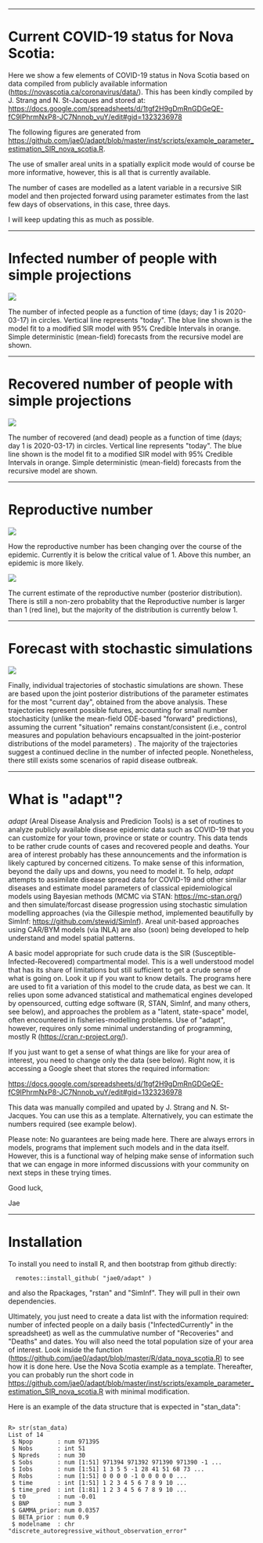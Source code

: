 
---

# Current COVID-19 status for Nova Scotia:

Here we show a few elements of COVID-19 status in Nova Scotia based on data compiled from publicly available information (https://novascotia.ca/coronavirus/data/). This has been kindly compiled by J. Strang and N. St-Jacques and stored at: https://docs.google.com/spreadsheets/d/1tgf2H9gDmRnGDGeQE-fC9IPhrmNxP8-JC7Nnnob_vuY/edit#gid=1323236978

The following figures are generated from https://github.com/jae0/adapt/blob/master/inst/scripts/example_parameter_estimation_SIR_nova_scotia.R.

The use of smaller areal units in a spatially explicit mode would of course be more informative, however, this is all that is currently available.

The number of cases are modelled as a latent variable in a recursive SIR model and then projected forward using parameter estimates from the last few days of observations, in this case, three days.

I will keep updating this as much as possible.

---


# Infected number of people with simple projections

![](./inst/doc/fit_with_projections_infected.png)

The number of infected people as a function of time (days; day 1 is 2020-03-17) in circles. Vertical line represents "today". The blue line shown is the model fit to a modified SIR model with 95% Credible Intervals in orange. Simple deterministic (mean-field) forecasts from the recursive model are shown.

---

# Recovered number of people with simple projections

![](./inst/doc/fit_with_projections_recovered.png)

The number of recovered (and dead) people as a function of time (days; day 1 is 2020-03-17) in circles. Vertical line represents "today". The blue line shown is the model fit to a modified SIR model with 95% Credible Intervals in orange. Simple deterministic (mean-field) forecasts from the recursive model are shown.



---

# Reproductive number

![](./inst/doc/reproductive_number.png)

How the reproductive number has been changing over the course of the epidemic. Currently it is below the critical value of 1. Above this number, an epidemic is more likely.

![](./inst/doc/reproductive_number_today.png)

The current estimate of the reproductive number (posterior distribution). There is still a non-zero probablity that the Reproductive number is larger than 1 (red line), but the majority of the distribution is currently below 1.


---
# Forecast with stochastic simulations

![](./inst/doc/fit_with_projections_and_stochastic_simulations.png)

Finally, individual trajectories of stochastic simulations are shown. These are based upon the joint posterior distributions of the parameter estimates for the most "current day", obtained from the above analysis. These trajectories represent possible futures, accounting for small number stochasticity (unlike the mean-field ODE-based "forward" predictions), assuming the current "situation" remains constant/consistent (i.e., control measures and population behaviours encapsualted in the joint-posterior distributions of the model parameters) . The majority of the trajectories suggest a continued decline in the number of infected people. Nonetheless, there still exists some scenarios of rapid disease outbreak.



---

# What is "adapt"?

*adapt* (Areal Disease Analysis and Predicion Tools) is a set of routines to analyze publicly available disease epidemic data such as COVID-19 that you can customize for your town, province or state or country. This data tends to be rather crude counts of cases and recovered people and deaths. Your area of interest probably has these announcements and the information is likely captured by concerned citizens. To make sense of this information, beyond the daily ups and downs, you need to model it. To help, *adapt* attempts to assimilate disease spread data for COVID-19 and other similar diseases and estimate model parameters of classical epidemiological models using Bayesian methods (MCMC via STAN: https://mc-stan.org/) and then simulate/forcast disease progression using stochastic simulation modelling approaches (via the Gillespie method, implemented beautifully by SimInf: https://github.com/stewid/SimInf). Areal unit-based approaches using CAR/BYM models (via INLA) are also (soon) being developed to help understand and model spatial patterns.

A basic model appropriate for such crude data is the SIR (Susceptible-Infected-Recovered) compartmental model. This is a well understood model that has its share of limitations but still sufficient to get a crude sense of what is going on. Look it up if you want to know details. The programs here are used to fit a variation of this model to the crude data, as best we can. It relies upon some advanced statistical and mathematical engines developed by opensourced, cutting edge software (R, STAN, SimInf, and many others, see below), and approaches the problem as a "latent, state-space" model, often encountered in fisheries-modelling problems. Use of "adapt", however, requires only some minimal understanding of programming, mostly R (https://cran.r-project.org/).

If you just want to get a sense of what things are like for your area of interest, you need to change only the data (see below). Right now, it is accessing a Google sheet that stores the required information:

https://docs.google.com/spreadsheets/d/1tgf2H9gDmRnGDGeQE-fC9IPhrmNxP8-JC7Nnnob_vuY/edit#gid=1323236978

This data was manually compiled and upated by J. Strang and N. St-Jacques. You can use this as a template. Alternatively, you can estimate the numbers required (see example below).

Please note: No guarantees are being made here. There are always errors in models, programs that implement such models and in the data itself. However, this is a functional way of helping make sense of information such that we can engage in more informed discussions with your community on next steps in these trying times.

Good luck,

Jae

---

# Installation

To install you need to install R, and then bootstrap from github directly:

```
  remotes::install_github( "jae0/adapt" )
```

and also the Rpackages, "rstan" and "SimInf". They will pull in their own dependencies.

Ultimately, you just need to create a data list with the information required: number of infected people on a daily basis ("InfectedCurrently" in the spreadsheet) as well as the cummulative number of "Recoveries" and "Deaths" and dates. You will also need the total population size of your area of interest. Look inside the function (https://github.com/jae0/adapt/blob/master/R/data_nova_scotia.R) to see how it is done here. Use the Nova Scotia example as a template. Thereafter, you can probably run the short code in https://github.com/jae0/adapt/blob/master/inst/scripts/example_parameter_estimation_SIR_nova_scotia.R with minimal modification.


Here is an example of the data structure that is expected in "stan_data":


```

R> str(stan_data)
List of 14
 $ Npop       : num 971395
 $ Nobs       : int 51
 $ Npreds     : num 30
 $ Sobs       : num [1:51] 971394 971392 971390 971390 -1 ...
 $ Iobs       : num [1:51] 1 3 5 5 -1 28 41 51 68 73 ...
 $ Robs       : num [1:51] 0 0 0 0 -1 0 0 0 0 0 ...
 $ time       : int [1:51] 1 2 3 4 5 6 7 8 9 10 ...
 $ time_pred  : int [1:81] 1 2 3 4 5 6 7 8 9 10 ...
 $ t0         : num -0.01
 $ BNP        : num 3
 $ GAMMA_prior: num 0.0357
 $ BETA_prior : num 0.9
 $ modelname  : chr "discrete_autoregressive_without_observation_error"

```
